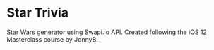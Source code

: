 # Star Trivia

Star Wars generator using Swapi.io API. Created following the iOS 12 Masterclass course by JonnyB.

